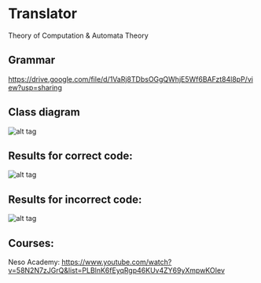 # Translator
Theory of Computation &amp; Automata Theory

## Grammar
https://drive.google.com/file/d/1VaRj8TDbsOGgQWhjE5Wf6BAFzt84l8pP/view?usp=sharing

## Class diagram
![alt tag](https://drive.google.com/file/d/1-q-MBkSU6Ju0IkOXQ0WQVd6YmK_ejP8J/view?usp=share_link "Class diagram")

## Results for correct code:
![alt tag](https://drive.google.com/uc?export=view&id=1Mbs8nefuKa5km0ohYNUZVCSXMDTPc88V "Correct results")

## Results for incorrect code:
![alt tag](https://drive.google.com/uc?export=view&id=1r7T08PEZ01bWkr-5VfqIH8eq80qn0zkv "Incorrect results")

## Courses:
Neso Academy: https://www.youtube.com/watch?v=58N2N7zJGrQ&list=PLBlnK6fEyqRgp46KUv4ZY69yXmpwKOIev
